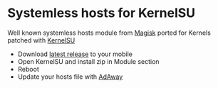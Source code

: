 # Systemless hosts for KernelSU

Well known systemless hosts module from [Magisk](https://github.com/topjohnwu/Magisk) ported for Kernels patched with [KernelSU](https://github.com/tiann/KernelSU)

- Download [latest release](https://github.com/dchristl/KernelSU-systemless-hosts/releases) to your mobile
- Open KernelSU and install zip in Module section
- Reboot
- Update your hosts file with [AdAway](https://adaway.org/)